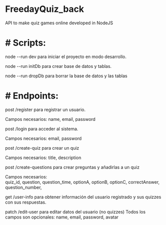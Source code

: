 # FreedayQuiz_back

API to make quiz games online developed in NodeJS

# # Scripts:

node --run dev para iniciar el proyecto en modo desarrollo.

node --run initDb para crear base de datos y tablas.

node --run dropDb para borrar la base de datos y las tablas

# # Endpoints:

post /register para registrar un usuario.

Campos necesarios: name, email, password

post /login para acceder al sistema.

Campos necesarios: email, password

post /create-quiz para crear un quiz

Campos necesarios: title, description

post /create-questions para crear preguntas y añadirlas a un quiz

Campos necesarios:  
 quiz_id,
question,
question_time,
optionA,
optionB,
optionC,
correctAnswer,
question_number,

get /user-info para obtener información del usuario registrado y sus quizzes con sus respuestas.

patch /edit-user para editar datos del usuario (no quizzes)
Todos los campos son opcionales:
name,
email,
password,
avatar
